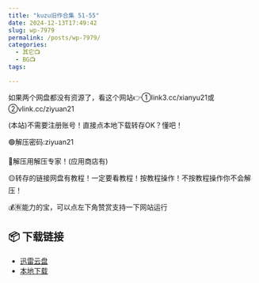 ```yaml
---
title: "kuzu旧作合集 51-55"
date: 2024-12-13T17:49:42
slug: wp-7979
permalink: /posts/wp-7979/
categories:
  - 其它📺
  - BG📺
tags:

---
```


如果两个网盘都没有资源了，看这个网站👉①link3.cc/xianyu21或②vlink.cc/ziyuan21

(本站)不需要注册账号！直接点本地下载转存OK？懂吧！

🟢解压密码:ziyuan21

🔵解压用解压专家！(应用商店有)

🟡转存的链接网盘有教程！一定要看教程！按教程操作！不按教程操作你不会解压！

💰🈶能力的宝，可以点左下角赞赏支持一下网站运行

## 📦 下载链接
- [迅雷云盘](https://blziyuan21.com/pay-download/7979?key=a76d7aa6a9&down_id=0)
- [本地下载](https://blziyuan21.com/pay-download/7979?key=a76d7aa6a9&down_id=1)

